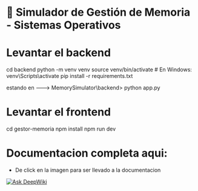 # 🧠 Simulador de Gestión de Memoria - Sistemas Operativos
# Levantar el backend
cd backend
python -m venv venv
source venv/bin/activate      # En Windows: venv\Scripts\activate
pip install -r requirements.txt

estando en ---> MemorySimulator\backend> 
python app.py

# Levantar el frontend

cd gestor-memoria
npm install
npm run dev

# Documentacion completa aqui:
- De click en la imagen para ser llevado a la documentacion

[![Ask DeepWiki](https://deepwiki.com/badge.svg)](https://deepwiki.com/Edwin1016-rgb/MemorySimulator)
